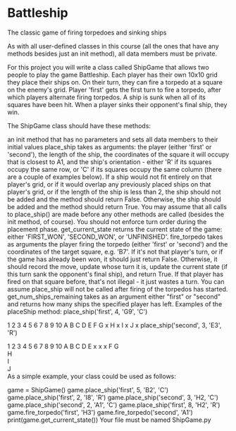 # Battleship
The classic game of firing torpedoes and sinking ships 

As with all user-defined classes in this course (all the ones that have any methods besides just an init method), all data members must be private.

For this project you will write a class called ShipGame that allows two people to play the game Battleship. Each player has their own 10x10 grid they place their ships on. On their turn, they can fire a torpedo at a square on the enemy's grid. Player 'first' gets the first turn to fire a torpedo, after which players alternate firing torpedos. A ship is sunk when all of its squares have been hit. When a player sinks their opponent's final ship, they win.

The ShipGame class should have these methods:

an init method that has no parameters and sets all data members to their initial values
place_ship takes as arguments: the player (either 'first' or 'second'), the length of the ship, the coordinates of the square it will occupy that is closest to A1, and the ship's orientation - either 'R' if its squares occupy the same row, or 'C' if its squares occupy the same column (there are a couple of examples below). If a ship would not fit entirely on that player's grid, or if it would overlap any previously placed ships on that player's grid, or if the length of the ship is less than 2, the ship should not be added and the method should return False. Otherwise, the ship should be added and the method should return True. You may assume that all calls to place_ship() are made before any other methods are called (besides the init method, of course). You should not enforce turn order during the placement phase.
get_current_state returns the current state of the game: either 'FIRST_WON', 'SECOND_WON', or 'UNFINISHED'.
fire_torpedo takes as arguments the player firing the torpedo (either 'first' or 'second') and the coordinates of the target square, e.g. 'B7'. If it's not that player's turn, or if the game has already been won, it should just return False. Otherwise, it should record the move, update whose turn it is, update the current state (if this turn sank the opponent's final ship), and return True. If that player has fired on that square before, that's not illegal - it just wastes a turn. You can assume place_ship will not be called after firing of the torpedos has started.
get_num_ships_remaining takes as an argument either "first" or "second" and returns how many ships the specified player has left.
Examples of the placeShip method:
place_ship('first', 4, 'G9', 'C')

  1 2 3 4 5 6 7 8 9 10
A
B
C
D
E
F
G                 x
H                 x
I                 x
J                 x
place_ship('second', 3, 'E3', 'R')

  1 2 3 4 5 6 7 8 9 10
A
B
C
D
E     x x x
F
G                 
H                 
I                 
J                
As a simple example, your class could be used as follows:

game = ShipGame()
game.place_ship('first', 5, 'B2', 'C')
game.place_ship('first', 2, 'I8', 'R')
game.place_ship('second', 3, 'H2, 'C')
game.place_ship('second', 2, 'A1', 'C')
game.place_ship('first', 8, 'H2', 'R')
game.fire_torpedo('first', 'H3')
game.fire_torpedo('second', 'A1')
print(game.get_current_state())
Your file must be named ShipGame.py
